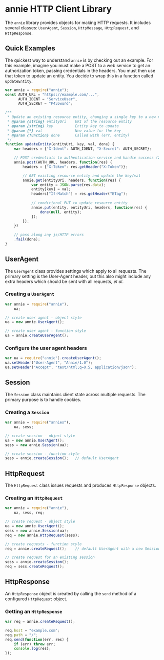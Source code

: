 annie HTTP Client Library
=========================
The `annie` library provides objects for making HTTP requests.  It includes
several classes: `UserAgent`, `Session`, `HttpMessage`, `HttpRequest`, and
`HttpResponse`.

Quick Examples
--------------

The quickest way to understand `annie` is by checking out an example.  For this
example, imagine you must make a POST to a web service to get an authorization
token, passing credentials in the headers.  You must then use that token to
update an entity.  You decide to wrap this in a function called `updateEntity`.

```js
var annie = require("annie");
const AUTH_URL = "https://example.com/...",
      AUTH_IDENT = "ServiceUser",
      AUTH_SECRET = "P455wurd";

/**
 * Update an existing resource entity, changing a single key to a new value.
 * @param {string} entityUri    URI of the resource entity
 * @param {string} key          Entity key to update
 * @param {*} val               New value for the key
 * @param {function} done       Called with (err, entity)
 */
function updateEntity(entityUri, key, val, done) {
    var headers = {"X-Ident": AUTH_IDENT, "X-Secret": AUTH_SECRET};

    // POST credentials to authentication service and handle success (2xx)
    annie.post(AUTH_URL, headers, function(res) {
        headers = {"X-Token": res.getHeader("X-Token")};

        // GET existing resource entity and update the key/val
        annie.get(entityUri, headers, function(res) {
            var entity = JSON.parse(res.data);
            entity[key] = val;
            headers["If-Match"] = res.getHeader("ETag");
            
            // conditional PUT to update resource entity
            annie.put(entity, entityUri, headers, function(res) {
                done(null, entity);
            });
        });
    })
    
    // pass along any js/HTTP errors
    .fail(done);
}
```

UserAgent
---------
The `UserAgent` class provides settings which apply to all requests.  The
primary setting is the User-Agent header, but this also might include any extra
headers which should be sent with all requests, *et al*.

### Creating a `UserAgent`

```js
var annie = require("annie"),
    ua;

// create user agent - object style
ua = new annie.UserAgent();

// create user agent - function style
ua = annie.createUserAgent();
```

### Configure the user agent headers

```js
var ua = require("annie").createUserAgent();
ua.setHeader("User-Agent", "Annie/1.0");
ua.setHeader("Accept", "text/html;q=0.5, application/json");
```

Session
-------
The `Session` class maintains client state across multiple requests.  The
primary purpose is to handle cookies.

### Creating a `Session`

```js
var annie = require("annies"),
    ua, sess;

// create session - object style
ua = new annie.UserAgent(); 
sess = new annie.Session(ua);

// create session - function style
sess = annie.createSession();   // default UserAgent
```

HttpRequest
-----------
The `HttpRequest` class issues requests and produces `HttpResponse` objects.

### Creating an `HttpRequest`

```js
var annie = require("annie"),
    ua, sess, req;

// create request - object style
ua = new annie.UserAgent();
sess = new annie.Session(ua);
req = new annie.HttpRequest(sess);

// create requests - function style
req = annie.createRequest();    // default UserAgent with a new Session

// create request for an existing session
sess = annie.createSession();
req = sess.createRequest();
```

HttpResponse
------------
An `HttpResponse` object is created by calling the `send` method of a configured
`HttpRequest` object.

### Getting an `HttpResponse`

```js
var req = annie.createRequest();

req.host = "example.com";
req.path = "/";
req.send(function(err, res) {
    if (err) throw err;
    console.log(res);
});
```
